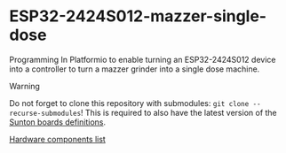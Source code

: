 # ESP32-2424S012-mazzer-single-dose
Programming In Platformio to enable turning an ESP32-2424S012 device into a controller to turn a mazzer grinder into a single dose machine.
>[!WARNING]
>Do not forget to clone this repository with submodules: ```git clone --recurse-submodules```!
>This is required to also have the latest version of the [Sunton boards definitions](https://github.com/rzeldent/platformio-espressif32-sunton).

[Hardware components list](Hardware.md "Hardware components list")